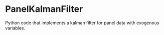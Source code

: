 # PanelKalmanFilter
Python code that implements a kalman filter for panel data with exogenous variables. 
